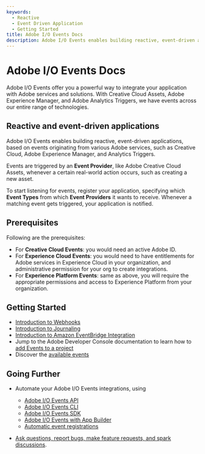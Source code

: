 ```yaml
---
keywords:
  - Reactive
  - Event Driven Application
  - Getting Started
title: Adobe I/O Events Docs
description: Adobe I/O Events enables building reactive, event-driven applications, based on events originating from various Adobe services, such as Creative Cloud, Adobe Experience Manager, and Analytics Triggers.
---
```


<Hero slots="heading, text"/>

# Adobe I/O Events Docs

Adobe I/O Events offer you a powerful way to integrate your application with Adobe services and solutions. With Creative Cloud Assets, Adobe Experience Manager, and Adobe Analytics Triggers, we have events across our entire range of technologies.

## Reactive and event-driven applications

Adobe I/O Events enables building reactive, event-driven applications, based on events originating from various Adobe services, such as Creative Cloud, Adobe Experience Manager, and Analytics Triggers.

Events are triggered by an **Event Provider**, like Adobe Creative Cloud Assets, whenever a certain real-world action occurs, such as creating a new asset.

To start listening for events, register your application, specifying which **Event Types** from which **Event Providers** it wants to receive.
Whenever a matching event gets triggered, your application is notified.

## Prerequisites

Following are the prerequisites:

* For **Creative Cloud Events**: you would need an active Adobe ID.
* For **Experience Cloud Events**: you would need to have entitlements for Adobe services in Experience Cloud in your organization, and administrative permission for your org to create integrations.
* For **Experience Platform Events**: same as above, you will require the appropriate permissions and access to Experience Platform from your organization.

## Getting Started

* [Introduction to Webhooks](guides/index.md)
* [Introduction to Journaling](guides/journaling_intro.md)
* [Introduction to Amazon EventBridge Integration](guides/amazon_eventbridge/index.md)
* Jump to the Adobe Developer Console documentation to learn how to [add Events to a project](/developer-console/docs/guides/services/services-add-event/)
* Discover the [available events](guides/using/index.md)

## Going Further

* Automate your Adobe I/O Events integrations, using
  * [Adobe I/O Events API](guides/api/index.md)
  * [Adobe I/O Events CLI](guides/cli/index.md)
  * [Adobe I/O Events SDK](guides/sdk/index.md)
  * [Adobe I/O Events with App Builder](guides/appbuilder/index.md)
  * [Automatic event registrations](guides/runtime_webhooks/autoregistrations.md)

* [Ask questions, report bugs, make feature requests, and spark discussions](support/index.md).
